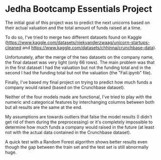 # Jedha Bootcamp Essentials Project

The initial goal of this project was to predict the next unicorns based on their actual valuation and the total amount of funds raised at a time.

To do so, I've tried to merge two different datasets found on Kaggle (https://www.kaggle.com/datasets/niekvanderzwaag/unicorn-startups-cleaned and https://www.kaggle.com/datasets/chhinna/crunchbase-data).

Unfortunately, after the merge of the two datasets on the company name, the final dataset was very light (only 66 rows). The main problem was that in the first dataset I had the valuation but not the funding total and in the second I had the funding total but not the valuation (the "Fail.ipynb" file).

Finally, I've based my final project on trying to predict how much funds a company would raised (based on the Crunchbase dataset).

Neither of the four models made are functional, I've tried to play with the numeric and categorical features by interchanging columns between both but all results are the same at the end.

My assumptions are towards outliers that false the model results (I didn't get rid of them during the preprocessing) or it's completely impossible to determine how much funds a company would raised in the future (at least not with the actual data contained in the Crunchbase dataset).

A quick test with a Random Forest algorithm shows better results even though the gap between the train set and the test set is still abnormally huge.
